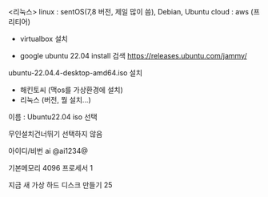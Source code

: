 <리눅스>
linux : sentOS(7,8 버전, 제일 많이 씀), Debian, Ubuntu
cloud : aws (프리티어)

* virtualbox 설치

* google ubuntu 22.04 install 검색
https://releases.ubuntu.com/jammy/

ubuntu-22.04.4-desktop-amd64.iso 설치

+ 해킨토씨 (맥os를 가상환경에 설치)
+ 리눅스 (버전, 뭘 설치...)

이름 : Ubuntu22.04
iso 선택

무인설치건너뛰기 선택하지 않음

아이디/비번
ai
@ai1234@

기본메모리 4096
프로세서 1

지금 새 가상 하드 디스크 만들기 25


